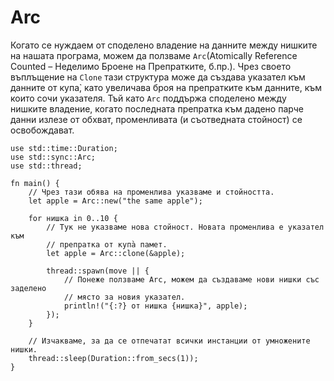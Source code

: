 # Arc

Когато се нуждаем от споделено владение на данните между нишките на нашата
програма, можем да ползваме `Arc`(Atomically Reference Counted – Неделимо
Броене на Препратките, б.пр.). Чрез своето въплъщение на `Clone` тази структура
може да създава указател към данните от купа̀, като увеличава броя на
препратките към данните, към които сочи указателя. Тъй като `Arc` поддържа
споделено между нишките владение, когато последната препратка към дадено парче
данни излезе от обхват, променливата (и съотведната стойност) се освобождават.

```rust,editable
use std::time::Duration;
use std::sync::Arc;
use std::thread;

fn main() {
    // Чрез тази обява на променлива указваме и стойността.
    let apple = Arc::new("the same apple");

    for нишка in 0..10 {
        // Тук не указваме нова стойност. Новата променлива е указател към
        // препратка от купа̀ памет.
        let apple = Arc::clone(&apple);

        thread::spawn(move || {
            // Понеже ползваме Arc, можем да създаваме нови нишки със заделено
            // място за новия указател.
            println!("{:?} от нишка {нишка}", apple);
        });
    }

    // Изчакваме, за да се отпечатат всички инстанции от умножените нишки.
    thread::sleep(Duration::from_secs(1));
}
```
